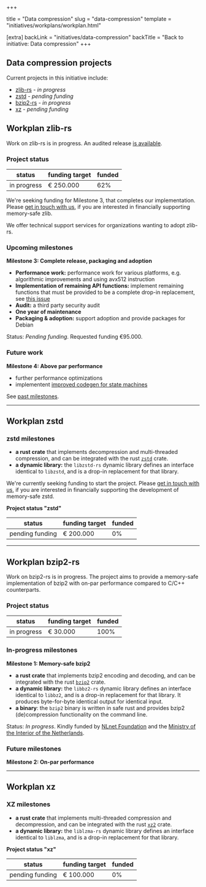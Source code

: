 +++

title = "Data compression"
slug = "data-compression"
template = "initiatives/workplans/workplan.html"

[extra]
backLink = "initiatives/data-compression"
backTitle = "Back to initiative: Data compression"
+++

## Data compression projects

Current projects in this initiative include:

- [zlib-rs](#workplan-zlib-rs) - *in progress*
- [zstd](#workplan-zstd) - *pending funding*
- [bzip2-rs](#workplan-bzip2-rs) - *in progress*
- [xz](#workplan-xz) - *pending funding*


## Workplan zlib-rs

Work on zlib-rs is in progress. An audited release [is available](https://github.com/trifectatechfoundation/zlib-rs).  

### Project status

| status | funding target | funded | 
|---|---|---|
| in progress | &euro; 250.000 | 62% |

We're seeking funding for Milestone 3, that completes our implementation. Please [get in touch with us](/support), if you are interested in financially supporting memory-safe zlib. 

We offer technical support services for organizations wanting to adopt zlib-rs.

### Upcoming milestones

**Milestone 3: Complete release, packaging and adoption**

- **Performance work:** performance work for various platforms, e.g. algorithmic improvements and using avx512 instruction
- **Implementation of remaining API functions:** implement remaining functions that must be provided to be a complete drop-in replacement, see [this issue](https://github.com/memorysafety/zlib-rs/issues/49)
- **Audit:** a third party security audit
- **One year of maintenance**
- **Packaging & adoption:** support adoption and provide packages for Debian 

Status: *Pending funding*. Requested funding €95.000.

### Future work

**Milestone 4: Above par performance**

- further performance optimizations
- implementent [improved codegen for state machines](https://github.com/rust-lang/rfcs/pull/3720)

See [past milestones](/initiatives/workplans/zlib-completed-milestones).

---

## Workplan zstd

### zstd milestones

- **a rust crate** that implements decompression and multi-threaded compression, and can be integrated with the rust [`zstd`](https://crates.io/crates/zstd) crate.
- **a dynamic library:** the `libzstd-rs` dynamic library defines an interface identical to `libzstd`, and is a drop-in replacement for that library. 

We're currently seeking funding to start the project. Please [get in touch with us](/support), if you are interested in financially supporting the development of memory-safe zstd.

**Project status "zstd"**

| status | funding target | funded | 
|---|---|---|
| pending funding | &euro; 200.000 | 0% |

---

## Workplan bzip2-rs

Work on bzip2-rs is in progress. The project aims to provide a memory-safe implementation of bzip2 with on-par performance compared to C/C++ counterparts.

### Project status

| status | funding target | funded | 
|---|---|---|
| in progress | &euro; 30.000 | 100% |

### In-progress milestones

**Milestone 1: Memory-safe bzip2**

- **a rust crate** that implements bzip2 encoding and decoding, and can be integrated with the rust [`bzip2`](https://crates.io/crates/bzip2) crate.
- **a dynamic library:** the `libbz2-rs` dynamic library defines an interface identical to `libbz2`, and is a drop-in replacement for that library. It produces byte-for-byte identical output for identical input.
- **a binary**: the `bzip2` binary is written in safe rust and provides bzip2 (de)compression functionality on the command line. 

Status: *In progress*. Kindly funded by [NLnet Foundation](https://nlnet.nl/) and the [Ministry of the Interior of the Netherlands](https://www.government.nl/ministries/ministry-of-the-interior-and-kingdom-relations).

### Future milestones

**Milestone 2: On-par performance**

---

## Workplan xz

### XZ milestones

- **a rust crate** that implements multi-threaded compression and decompression, and can be integrated with the rust [`xz2`](https://crates.io/crates/xz2) crate.
- **a dynamic library:** the `liblzma-rs` dynamic library defines an interface identical to `liblzma`, and is a drop-in replacement for that library. 

**Project status "xz"**

| status | funding target | funded | 
|---|---|---|
| pending funding | &euro; 100.000 | 0% |





